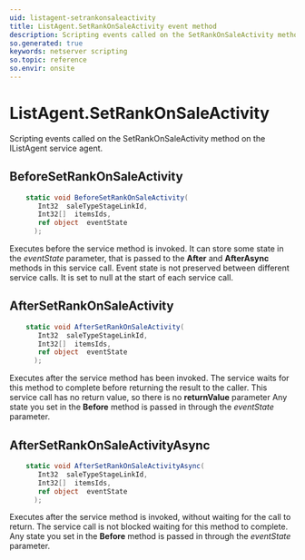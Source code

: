 ```yaml
---
uid: listagent-setrankonsaleactivity
title: ListAgent.SetRankOnSaleActivity event method
description: Scripting events called on the SetRankOnSaleActivity method on the ListAgent service agent.
so.generated: true
keywords: netserver scripting
so.topic: reference
so.envir: onsite
---
```

# ListAgent.SetRankOnSaleActivity

Scripting events called on the <see cref='M:IListAgent.SetRankOnSaleActivity'>SetRankOnSaleActivity</see> method on the <see cref='IListAgent'>IListAgent</see>  service agent.

## BeforeSetRankOnSaleActivity
```cs
    static void BeforeSetRankOnSaleActivity(
       Int32  saleTypeStageLinkId,
       Int32[]  itemsIds,
       ref object  eventState
      );
```
Executes before the service method is invoked.
It can store some state in the *eventState* parameter, that is passed to the **After** and **AfterAsync** methods in this service call.
Event state is not preserved between different service calls. It is set to null at the start of each service call.
## AfterSetRankOnSaleActivity
```cs
    static void AfterSetRankOnSaleActivity(
       Int32  saleTypeStageLinkId,
       Int32[]  itemsIds,
       ref object  eventState
      );
```
Executes after the service method has been invoked. The service waits for this method to complete before returning the result to the caller.
This service call has no return value, so there is no **returnValue** parameter
Any state you set in the **Before** method is passed in through the *eventState* parameter.
## AfterSetRankOnSaleActivityAsync
```cs
    static void AfterSetRankOnSaleActivityAsync(
       Int32  saleTypeStageLinkId,
       Int32[]  itemsIds,
       ref object  eventState
      );
```
Executes after the service method is invoked, without waiting for the call to return.
The service call is not blocked waiting for this method to complete.
Any state you set in the **Before** method is passed in through the *eventState* parameter.

